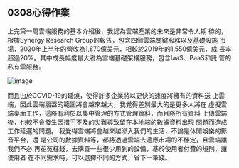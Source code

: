 ## 0308心得作業
  上完第一周雲端服務的基本介紹後，我認為雲端產業的未來是非常令人期
待的，根據Synergy Research Group的報告，包含四個雲端關鍵服務以及基礎設施
市場，2020年上半年的營收為1,870億美元，相較於2019年的1,550億美元，成
長率超過20%。其中成長幅度最大者為雲端基礎架構服務，包含IaaS、PaaS和託
管的私有雲服務。

![image](https://user-images.githubusercontent.com/71241361/111128514-f15b5e00-85af-11eb-8c98-93ffc8f957ad.png)


而且由於COVID-19的延燒，使得許多企業將以更快的速度將擁有的資料送
上雲端，因此雲端涵蓋的範圍將會越來越大，我覺得差別最大的是更多人將在
虛擬雲端桌面工作，這將有利於以集中管理的方式管理資料，而且將所有資料
上傳雲端後，也較不會發生因措手不及的災難導致留在本地端的數據資料出現
問題而造成工作延遲的問題。
我覺得雲端將會越來越滲入我們的生活，不論是休閒娛樂的影音平台，還
是公司的數據資料等，都將透過雲端去適應市場的不穩定，且雲端讓我們不必
再花冤枉錢，去購買一些很少用到的設備，基於使用者付費的規則，讓使用者
在不同需求時，可以選擇不同的方式，省下一筆錢。
